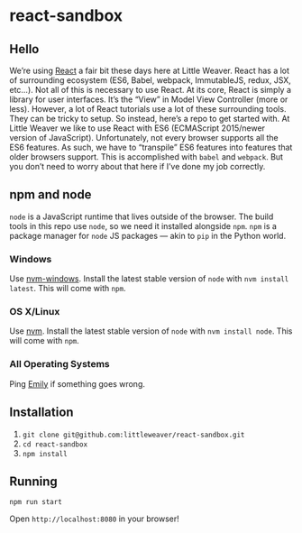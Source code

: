 # react-sandbox

## Hello

We’re using [React](https://facebook.github.io/react/)
a fair bit these days here at Little Weaver. React has a lot of surrounding
ecosystem (ES6, Babel, webpack, ImmutableJS, redux, JSX, etc…). Not all of this
is necessary to use React. At its core, React is simply a library for user
interfaces. It’s the “View” in Model View Controller (more or less). However, a
lot of React tutorials use a lot of these surrounding tools. They can be tricky
to setup. So instead, here’s a repo to get started with. At Little Weaver we
like to use React with ES6 (ECMAScript 2015/newer version of JavaScript).
Unfortunately, not every browser supports all the ES6 features. As such, we
have to “transpile” ES6 features into features that older browsers support.
This is accomplished with `babel` and `webpack`. But you don’t need to worry
about that here if I’ve done my job correctly.

## npm and node

`node` is a JavaScript runtime that lives outside of the browser. The build
tools in this repo use `node`, so we need it installed alongside `npm`. `npm`
is a package manager for `node` JS packages — akin to `pip` in the Python world.

### Windows

Use [nvm-windows](https://github.com/coreybutler/nvm-windows). Install the
latest stable version of `node` with `nvm install latest`. This will come with
`npm`.

### OS X/Linux

Use [nvm](https://github.com/creationix/nvm). Install the latest stable version
of `node` with `nvm install node`. This will come with `npm`.

### All Operating Systems

Ping [Emily](https://github.com/emilyhorsman) if something goes wrong.

## Installation

1. `git clone git@github.com:littleweaver/react-sandbox.git`
2. `cd react-sandbox`
3. `npm install`

## Running

`npm run start`

Open `http://localhost:8080` in your browser!
